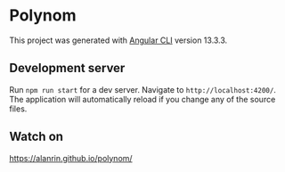 # Polynom

This project was generated with [Angular CLI](https://github.com/angular/angular-cli) version 13.3.3.

## Development server

Run `npm run start` for a dev server. Navigate to `http://localhost:4200/`. The application will automatically reload if you change any of the source files.

## Watch on

https://alanrin.github.io/polynom/
